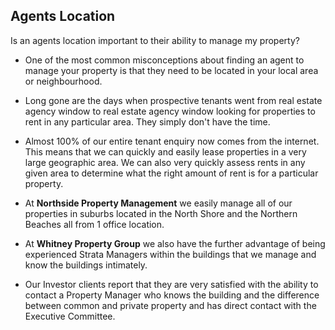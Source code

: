 ## Agents Location ##
Is an agents location important to their ability to manage my property?



- One of the most common misconceptions about finding an agent to manage your property is that they need to be located in your local area or neighbourhood.


- Long gone are the days when prospective tenants went from real estate agency window to real estate agency window looking for properties to rent in any particular area. They simply don't have the time.


- Almost 100% of our entire tenant enquiry now comes from the internet. This means that we can quickly and easily lease properties in a very large geographic area. We can also very quickly assess rents in any given area to determine what the right amount of rent is for a particular property.


- At **Northside Property Management** we easily manage all of our properties in suburbs located in the North Shore and the Northern Beaches all from 1 office location. 


- At **Whitney Property Group** we also have the further advantage of being experienced Strata Managers within the buildings that we manage and know the buildings intimately.


- Our Investor clients report that they are very satisfied with the ability to contact a Property Manager who knows the building and the difference between common and private property and has direct contact with the Executive Committee.